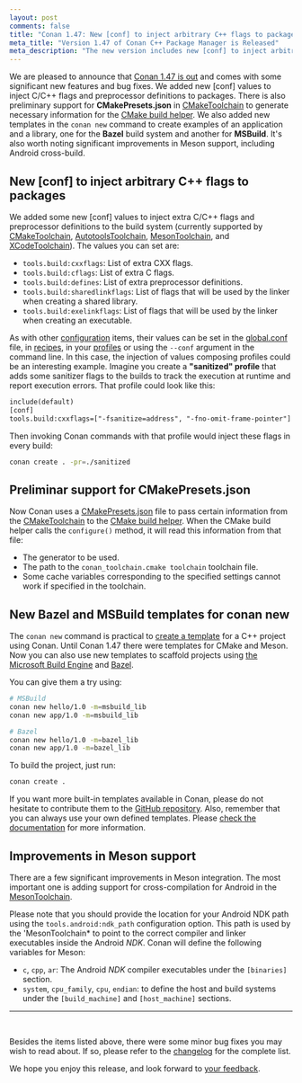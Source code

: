 ```yaml
---
layout: post
comments: false
title: "Conan 1.47: New [conf] to inject arbitrary C++ flags to packages, preliminary support for CMakePresets.json, new templates for MSBuild and Bazel, improvements in Meson support."
meta_title: "Version 1.47 of Conan C++ Package Manager is Released"
meta_description: "The new version includes new [conf] to inject arbitrary C++ flags to packages, preliminary support for CMakePresets.json, new templates for MSBuild and Bazel and much more."
---
```


<script type="application/ld+json">
{ "@context": "https://schema.org", 
 "@type": "TechArticle",
 "headline": "Version 1.47 of Conan C++ Package Manager is Released",
 "alternativeHeadline": "Learn all about the new 1.47 Conan C/C++ package manager version",
 "image": "https://docs.conan.io/en/latest/_images/frogarian.png",
 "author": "Conan Team", 
 "genre": "C/C++", 
 "keywords": "c c++ package manager conan release", 
 "publisher": {
    "@type": "Organization",
    "name": "Conan.io",
    "logo": {
      "@type": "ImageObject",
      "url": "https://media.jfrog.com/wp-content/uploads/2017/07/20134853/conan-logo-text.svg"
    }
},
 "datePublished": "2022-04-20",
 "description": "Conan 1.47: New [conf] to inject arbitrary C++ flags to packages, preliminary support for CMakePresets.json, new templates for MSBuild and Bazel, improvements in Meson support.",
 }
</script>

We are pleased to announce that [Conan 1.47 is
out](https://github.com/conan-io/conan/releases/tag/1.47.0) and comes with some
significant new features and bug fixes. We added new [conf] values to inject C/C++ flags
and preprocessor definitions to packages. There is also preliminary support for
**CMakePresets.json** in
[CMakeToolchain](https://docs.conan.io/en/latest/reference/conanfile/tools/cmake/cmaketoolchain.html)
to generate necessary information for the [CMake build
helper](https://docs.conan.io/en/latest/reference/conanfile/tools/cmake/cmake.html). We also 
added new templates in the `conan new` command to create examples of an application
and a library, one for the **Bazel** build system and another for **MSBuild**. It's also
worth noting significant improvements in Meson support, including Android cross-build.


## New [conf] to inject arbitrary C++ flags to packages

We added some new [conf] values to inject extra C/C++ flags and preprocessor definitions to the
build system (currently supported by
[CMakeToolchain](https://docs.conan.io/en/latest/reference/conanfile/tools/cmake/cmaketoolchain.html),
[AutotoolsToolchain](https://docs.conan.io/en/latest/reference/conanfile/tools/gnu/autotoolstoolchain.html),
[MesonToolchain](https://docs.conan.io/en/latest/reference/conanfile/tools/meson/mesontoolchain.html),
and
[XCodeToolchain](https://docs.conan.io/en/latest/reference/conanfile/tools/apple.html#xcodetoolchain)).
The values you can set are:

 * `tools.build:cxxflags`: List of extra CXX flags.
 * `tools.build:cflags`: List of extra C flags.
 * `tools.build:defines`: List of extra preprocessor definitions.
 * `tools.build:sharedlinkflags`: List of flags that will be used by the linker when creating a shared library.
 * `tools.build:exelinkflags`: List of flags that will be used by the linker when creating an executable.

As with other
[configuration](https://docs.conan.io/en/latest/reference/config_files/global_conf.html)
items, their values can be set in the
[global.conf](https://docs.conan.io/en/latest/reference/config_files/global_conf.html#global-conf)
file, in
[recipes](https://docs.conan.io/en/latest/reference/config_files/global_conf.html#configuration-in-your-recipes),
in your
[profiles](https://docs.conan.io/en/latest/reference/config_files/global_conf.html#configuration-in-your-profiles)
or using the `--conf` argument in the command line. In this case, the injection of values
composing profiles could be an interesting example. Imagine you create a **"sanitized"
profile** that adds some sanitizer flags to the builds to track the execution at runtime and report execution errors. That profile could look like this:

```txt
include(default)
[conf]
tools.build:cxxflags=["-fsanitize=address", "-fno-omit-frame-pointer"]
```

Then invoking Conan commands with that profile would inject these flags in every build:

```bash
conan create . -pr=./sanitized
```

## Preliminar support for CMakePresets.json

Now Conan uses a
[CMakePresets.json](https://cmake.org/cmake/help/latest/manual/cmake-presets.7.html) file
to pass certain information from the
[CMakeToolchain](https://docs.conan.io/en/latest/reference/conanfile/tools/cmake/cmaketoolchain.html)
to the [CMake build
helper](https://docs.conan.io/en/latest/reference/conanfile/tools/cmake/cmake.html). When
the CMake build helper calls the `configure()` method, it will read this information from that file:

 * The generator to be used.
 * The path to the `conan_toolchain.cmake toolchain` toolchain file.
 * Some cache variables corresponding to the specified settings cannot work if specified in the toolchain.

## New Bazel and MSBuild templates for conan new

The `conan new` command is practical to [create a
template](https://docs.conan.io/en/latest/extending/template_system/command_new.html) for
a C++ project using Conan. Until Conan 1.47 there were templates for CMake and
Meson. Now you can also use new templates to scaffold projects using [the Microsoft
Build Engine](https://docs.microsoft.com/es-es/visualstudio/msbuild/msbuild?view=vs-2022)
and [Bazel](https://bazel.build).

You can give them a try using:

```bash
# MSBuild
conan new hello/1.0 -m=msbuild_lib 
conan new app/1.0 -m=msbuild_lib 

# Bazel
conan new hello/1.0 -m=bazel_lib 
conan new app/1.0 -m=bazel_lib 
```

To build the project, just run:

```bash
conan create .
```
 
If you want more built-in templates available in Conan, please do not hesitate to
contribute them to the [GitHub repository](https://github.com/conan-io/conan). Also,
remember that you can always use your own defined templates. Please [check the
documentation](https://docs.conan.io/en/latest/extending/template_system/command_new.html)
for more information.


## Improvements in Meson support

There are a few significant improvements in Meson integration. The most important one
is adding support for cross-compilation for Android in the
[MesonToolchain](https://docs.conan.io/en/latest/reference/conanfile/tools/meson/mesontoolchain.html). 

Please note that you should provide the location for your Android NDK path using the
`tools.android:ndk_path` configuration option. This path is used by the
'MesonToolchain* to point to the correct compiler and linker executables inside the
Android *NDK*. Conan will define the following variables for Meson:

 * `c`, `cpp`, `ar`: The Android *NDK* compiler executables under the `[binaries]` section.
 * `system`, `cpu_family`, `cpu`, `endian`: to define the host and build systems under the
   `[build_machine]` and `[host_machine]` sections.

---

<br>

Besides the items listed above, there were some minor bug fixes you may wish to
read about. If so, please refer to the
[changelog](https://docs.conan.io/en/latest/changelog.html#mar-2022) for the
complete list.

We hope you enjoy this release, and look forward to [your
feedback](https://github.com/conan-io/conan/issues).

